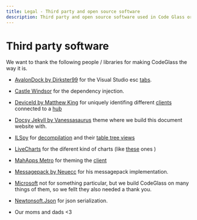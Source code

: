 ```yaml
---
title: Legal - Third party and open source software
description: Third party and open source software used in Code Glass or others we would like to thank.
---
```


# Third party software

We want to thank the following people / libraries for making CodeGlass the way it is.

- [AvalonDock by Dirkster99](https://github.com/Dirkster99/AvalonDock) for the Visual Studio esc [tabs](../views/ApplicationInstanceDockWindow.md).
- [Castle Windsor](http://www.castleproject.org/projects/windsor/) for the dependency injection.
- [DeviceId by Matthew King](https://github.com/MatthewKing/DeviceId) for uniquely identifing different [clients](../features/CodeGlassClient.md) connected to a [hub](../features/CodeGlassHub.md)
- [Docsy Jekyll by Vanessasaurus](https://github.com/vsoch/docsy-jekyll) theme where we build this document website with. 
- [ILSpy](https://github.com/icsharpcode/ILSpy/) for [decompilation](../features/Decompilation.md) and their [table tree views](../views/ApplicationInstanceDockWindow/StatisticsWindow.md)
- [LiveCharts](https://lvcharts.net/) for the diferent kind of charts (like [these](../views/ApplicationInstanceDockWindow/PerformanceView.md) ones )
- [MahApps Metro](https://github.com/MahApps/MahApps.Metro) for theming the [client](../features/CodeGlassClient.md)
- [Messagepack by Neuecc](https://github.com/neuecc/MessagePack-CSharp) for his messagepack implementation.
- [Microsoft](https://www.microsoft.com/) not for something particular, but we build CodeGlass on many things of them, so we fellt they also needed a thank you.
- [Newtonsoft.Json](https://github.com/JamesNK/Newtonsoft.Json) for json serialization.

- Our moms and dads <3




